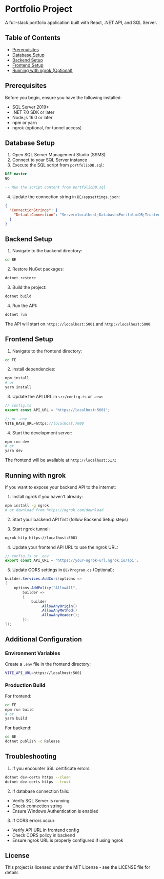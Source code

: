# Portfolio Project

A full-stack portfolio application built with React, .NET API, and SQL Server.

## Table of Contents
- [Prerequisites](#prerequisites)
- [Database Setup](#database-setup)
- [Backend Setup](#backend-setup)
- [Frontend Setup](#frontend-setup)
- [Running with ngrok (Optional)](#running-with-ngrok)

## Prerequisites

Before you begin, ensure you have the following installed:
- SQL Server 2019+
- .NET 7.0 SDK or later
- Node.js 16.0 or later
- npm or yarn
- ngrok (optional, for tunnel access)

## Database Setup

1. Open SQL Server Management Studio (SSMS)
2. Connect to your SQL Server instance
3. Execute the SQL script from `portfolioDB.sql`:
```sql
USE master
GO

-- Run the script content from portfolioDB.sql
```

4. Update the connection string in `BE/appsettings.json`:
```json
{
  "ConnectionStrings": {
    "DefaultConnection": "Server=localhost;Database=PortfolioDB;Trusted_Connection=True;MultipleActiveResultSets=true;TrustServerCertificate=True"
  }
}
```

## Backend Setup

1. Navigate to the backend directory:
```bash
cd BE
```

2. Restore NuGet packages:
```bash
dotnet restore
```

3. Build the project:
```bash
dotnet build
```

4. Run the API:
```bash
dotnet run
```

The API will start on `https://localhost:5001` and `http://localhost:5000`

## Frontend Setup

1. Navigate to the frontend directory:
```bash
cd FE
```

2. Install dependencies:
```bash
npm install
# or
yarn install
```

3. Update the API URL in `src/config.ts` or `.env`:
```javascript
// config.ts
export const API_URL = 'https://localhost:5001';

// or .env
VITE_BASE_URL=https://localhost:7000
```

4. Start the development server:
```bash
npm run dev
# or
yarn dev
```

The frontend will be available at `http://localhost:5173`

## Running with ngrok

If you want to expose your backend API to the internet:

1. Install ngrok if you haven't already:
```bash
npm install -g ngrok
# or download from https://ngrok.com/download
```

2. Start your backend API first (follow Backend Setup steps)

3. Start ngrok tunnel:
```bash
ngrok http https://localhost:5001
```

4. Update your frontend API URL to use the ngrok URL:
```javascript
// config.js or .env
export const API_URL = 'https://your-ngrok-url.ngrok.io/api';
```

5. Update CORS settings in `BE/Program.cs` (Optional):
```csharp
builder.Services.AddCors(options =>
{
    options.AddPolicy("AllowAll",
        builder =>
        {
            builder
                .AllowAnyOrigin()
                .AllowAnyMethod()
                .AllowAnyHeader();
        });
});
```

## Additional Configuration

### Environment Variables
Create a `.env` file in the frontend directory:
```bash
VITE_API_URL=https://localhost:5001
```

### Production Build

For frontend:
```bash
cd FE
npm run build
# or
yarn build
```

For backend:
```bash
cd BE
dotnet publish -c Release
```

## Troubleshooting

1. If you encounter SSL certificate errors:
```bash
dotnet dev-certs https --clean
dotnet dev-certs https --trust
```

2. If database connection fails:
- Verify SQL Server is running
- Check connection string
- Ensure Windows Authentication is enabled

3. If CORS errors occur:
- Verify API URL in frontend config
- Check CORS policy in backend
- Ensure ngrok URL is properly configured if using ngrok

## License

This project is licensed under the MIT License - see the LICENSE file for details